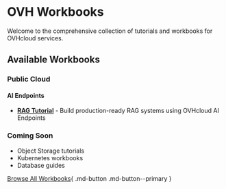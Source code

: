 # OVH Workbooks

Welcome to the comprehensive collection of tutorials and workbooks for OVHcloud services.

## Available Workbooks

### Public Cloud

#### AI Endpoints
- [**RAG Tutorial**](public-cloud/ai-endpoints/rag-tutorial/index.md) - Build production-ready RAG systems using OVHcloud AI Endpoints

### Coming Soon
- Object Storage tutorials
- Kubernetes workbooks
- Database guides

[Browse All Workbooks](public-cloud/index.md){ .md-button .md-button--primary }
